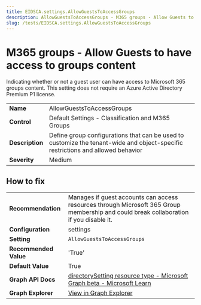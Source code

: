 ```yaml
---
title: EIDSCA.settings.AllowGuestsToAccessGroups
description: AllowGuestsToAccessGroups - M365 groups - Allow Guests to have access to groups content
slug: /tests/EIDSCA.settings.AllowGuestsToAccessGroups
---
```


# M365 groups - Allow Guests to have access to groups content

Indicating whether or not a guest user can have access to Microsoft 365 groups content. This setting does not require an Azure Active Directory Premium P1 license.

| | |
|-|-|
| **Name** | AllowGuestsToAccessGroups |
| **Control** | Default Settings - Classification and M365 Groups |
| **Description** | Define group configurations that can be used to customize the tenant-wide and object-specific restrictions and allowed behavior |
| **Severity** | Medium |

## How to fix
| | |
|-|-|
| **Recommendation** | Manages if guest accounts can access resources through Microsoft 365 Group membership and could break collaboration if you disable it. |
| **Configuration** | settings |
| **Setting** | `AllowGuestsToAccessGroups` |
| **Recommended Value** | 'True' |
| **Default Value** | True |
| **Graph API Docs** | [directorySetting resource type - Microsoft Graph beta - Microsoft Learn](https://learn.microsoft.com/en-us/graph/api/resources/directorysetting) |
| **Graph Explorer** | [View in Graph Explorer](https://developer.microsoft.com/en-us/graph/graph-explorer?request=settings&method=GET&version=beta&GraphUrl=https://graph.microsoft.com) |



